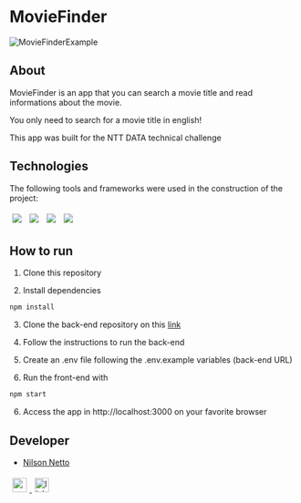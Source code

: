 # MovieFinder

![MovieFinderExample](https://user-images.githubusercontent.com/106768615/224383130-4c29ee77-1cac-4685-956c-286e76628790.jpeg)

## About

MovieFinder is an app that you can search a movie title and read informations about the movie.

You only need to search for a movie title in english!

This app was built for the NTT DATA technical challenge

## Technologies

The following tools and frameworks were used in the construction of the project:<br>

<p>
  <img style='margin: 5px;' src='https://img.shields.io/badge/React-20232A?style=for-the-badge&logo=react&logoColor=61DAFB'>
  <img style='margin: 5px;' src='https://img.shields.io/badge/Redux-593D88?style=for-the-badge&logo=redux&logoColor=white'>
  <img style='margin: 5px;' src="https://img.shields.io/badge/Sass-CC6699?style=for-the-badge&logo=sass&logoColor=white"/>
  <img style='margin: 5px;' src='https://img.shields.io/badge/SAP-0FAAFF?style=for-the-badge&logo=sap&logoColor=white'>

</p>

## How to run

1. Clone this repository

2. Install dependencies

```bash
npm install
```

3. Clone the back-end repository on this [link](https://github.com/NilsonNetto/movieFinder-back)

4. Follow the instructions to run the back-end

5. Create an .env file following the .env.example variables (back-end URL)

6. Run the front-end with

```bash
npm start
```

6. Access the app in http://localhost:3000 on your favorite browser

## Developer

- [Nilson Netto](https://github.com/NilsonNetto)

<a href="mailto:eng.nilsonnetto@gmail.com" target="_blank">
  <img style='margin: 5px;' src="https://img.shields.io/static/v1?message=Gmail&logo=gmail&label=&color=D14836&logoColor=white&labelColor=&style=for-the-badge" height="25" alt="gmail logo"  />
</a>
<a href="https://www.linkedin.com/in/nilson-netto/" target="_blank">
  <img style='margin: 5px;' src="https://img.shields.io/static/v1?message=LinkedIn&logo=linkedin&label=&color=0077B5&logoColor=white&labelColor=&style=for-the-badge" height="25" alt="linkedin logo"  />
</a>
